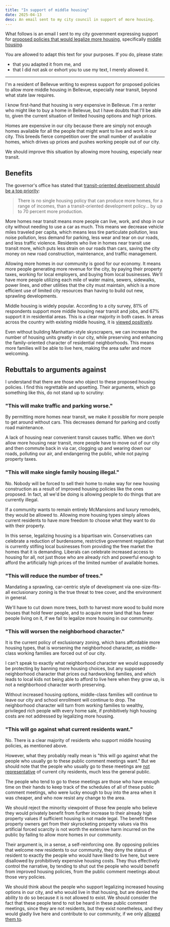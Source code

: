 ```yaml
---
title: "In support of middle housing"
date: 2025-04-13
desc: An email sent to my city council in support of more housing.
---
```


What follows is an email I sent to my city government expressing support for [proposed policies that would legalize more housing][plan], specifically [middle housing][middle].

You are allowed to adapt this text for your purposes. If you do, please state:

- that you adapted it from me, and
- that I did not ask or exhort you to use my text, I merely allowed it.

---

I'm a resident of Bellevue writing to express support for proposed policies to allow more middle housing in Bellevue, especially near transit, beyond what state law requires.

I know first-hand that housing is very expensive in Bellevue. I'm a renter who might like to buy a home in Bellevue, but I have doubts that I'll be able to, given the current situation of limited housing options and high prices.

Homes are expensive in our city because there are simply not enough homes available for all the people that might want to live and work in our city. This breeds fierce competition over the small number of available homes, which drives up prices and pushes working people out of our city.

We should improve this situation by allowing more housing, especially near transit.

## Benefits

The governor's office has stated that [transit-oriented development should be a top priority][tod]:

> There is no single housing policy that can produce more homes, for a range of incomes, than a transit-oriented development policy... by up to 70 percent more production.

More homes near transit means more people can live, work, and shop in our city without needing to use a car as much. This means we decrease vehicle miles traveled per capita, which means less tire particulate pollution, less noise pollution, less demand for parking, less wear and tear on our roads, and less traffic violence. Residents who live in homes near transit use transit more, which puts less strain on our roads than cars, saving the city money on new road construction, maintenance, and traffic management.

Allowing more homes in our community is good for our economy. It means more people generating more revenue for the city, by paying their property taxes, working for local employers, and buying from local businesses. We'll have more people utilizing each mile of water mains, sewers, sidewalks, power lines, and other utilities that the city must maintain, which is a more efficient use of limited city resources than having to build out new, sprawling developments.

Middle housing is widely popular. According to a city survey, 81% of respondents support more middle housing near transit and jobs, and 67% support it in residential areas. This is a clear majority in both cases. In areas across the country with existing middle housing, it is [viewed positively][new-old-duplex].

Even without building Manhattan-style skyscrapers, we can increase the number of housing units greatly in our city, while preserving and enhancing the family-oriented character of residential neighborhoods. This means more families will be able to live here, making the area safer and more welcoming.

## Rebuttals to arguments against

I understand that there are those who object to these proposed housing policies. I find this regrettable and upsetting. Their arguments, which go something like this, do not stand up to scrutiny:

### "This will make traffic and parking worse."

By permitting more homes near transit, we make it possible for more people to get around without cars. This decreases demand for parking and costly road maintenance.

A lack of housing near convenient transit causes traffic. When we don't allow more housing near transit, more people have to move out of our city and then commute back in via car, clogging up and wearing down our roads, polluting our air, and endangering the public, while not paying property taxes.

### "This will make single family housing illegal."

No. Nobody will be forced to sell their home to make way for new housing construction as a result of improved housing policies like the ones proposed. In fact, all we'd be doing is allowing people to do things that are currently illegal.

If a community wants to remain entirely McMansions and luxury remodels, they would be allowed to. Allowing more housing types simply allows current residents to have more freedom to choose what they want to do with their property.

In this sense, legalizing housing is a bipartisan win. Conservatives can celebrate a reduction of burdensome, restrictive government regulation that is currently stifling local businesses from providing the free market the homes that it is demanding. Liberals can celebrate increased access to housing for all, not just those who are already rich and powerful enough to afford the artificially high prices of the limited number of available homes.

### "This will reduce the number of trees."

Mandating a sprawling, car-centric style of development via one-size-fits-all exclusionary zoning is the true threat to tree cover, and the environment in general.

We'll have to cut down more trees, both to harvest more wood to build more houses that hold fewer people, and to acquire more land that has fewer people living on it, if we fail to legalize more housing in our community.

### "This will worsen the neighborhood character."

It is the current policy of exclusionary zoning, which bans affordable more housing types, that is worsening the neighborhood character, as middle-class working families are forced out of our city.

I can't speak to exactly what neighborhood character we would supposedly be protecting by banning more housing choices, but any supposed neighborhood character that prices out hardworking families, and which leads to local kids not being able to afford to live here when they grow up, is not a neighborhood character worth preserving.

Without increased housing options, middle-class families will continue to leave our city and school enrollment will continue to drop. The neighborhood character will turn from working families to wealthy, privileged rich people with every home sale, if prohibitively high housing costs are not addressed by legalizing more housing.

### "This will go against what current residents want."

No. There is a clear majority of residents who support middle housing policies, as mentioned above.

However, what they probably really mean is "this will go against what the people who usually go to these public comment meetings want." But we should note that the people who usually go to these meetings are [not representative][public-hearing] of current city residents, much less the general public.

The people who tend to go to these meetings are those who have enough time on their hands to keep track of the schedules of all of these public comment meetings, who were lucky enough to buy into the area when it was cheaper, and who now resist any change to the area.

We should reject the minority viewpoint of those few people who believe they would privately benefit from further increase to their already high property values if sufficient housing is not made legal. The benefit these property owners get from their skyrocketing property values via this artificial forced scarcity is not worth the extensive harm incurred on the public by failing to allow more homes in our community.

Their argument is, in a sense, a self-reinforcing one. By opposing policies that welcome new residents to our community, they deny the status of resident to exactly the people who would have liked to live here, but were disallowed by prohibitively expensive housing costs. They thus effectively control the narrative, by tending to shut out the people who would benefit from improved housing policies, from the public comment meetings about those very policies.

We should think about the people who support legalizing increased housing options in our city, and who would live in that housing, but are denied the ability to do so because it is not allowed to exist. We should consider the fact that these people tend to not be heard in these public comment meetings, since they are not residents, but they exist nonetheless, and they would gladly live here and contribute to our community, if we only [allowed them to][laf].

[tod]: https://www.theurbanist.org/2025/01/24/ferguson-team-transit-oriented-development-should-be-top-priority/
[plan]: https://www.theurbanist.org/2025/04/11/bellevues-bold-middle-housing-plan/
[middle]: https://en.wikipedia.org/wiki/Missing_middle_housing
[public-hearing]: https://www.youtube.com/watch?v=XnFVvyu2zGY
[laf]: https://www.nytimes.com/2020/02/13/business/economy/housing-crisis-conor-dougherty-golden-gates.html
[new-old-duplex]: https://www.strongtowns.org/journal/2022/2/9/the-duplex-next-door-is-normal-the-one-not-yet-built-is-a-threat
